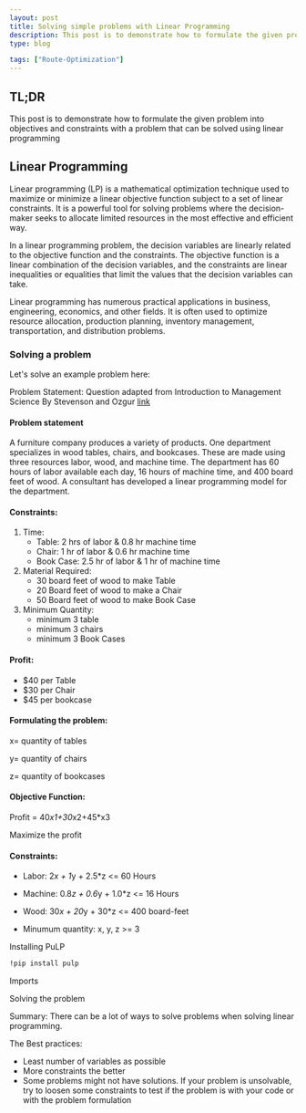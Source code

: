 ```yaml
---
layout: post
title: Solving simple problems with Linear Programming
description: This post is to demonstrate how to formulate the given problem into objectives and constraints with a problem that can be solved using linear programming
type: blog

tags: ["Route-Optimization"]
---
```



## TL;DR
This post is to demonstrate how to formulate the given problem into objectives and constraints with a problem that can be solved using linear programming

## Linear Programming
Linear programming (LP) is a mathematical optimization technique used to maximize or minimize a linear objective function subject to a set of linear constraints. It is a powerful tool for solving problems where the decision-maker seeks to allocate limited resources in the most effective and efficient way.

In a linear programming problem, the decision variables are linearly related to the objective function and the constraints. The objective function is a linear combination of the decision variables, and the constraints are linear inequalities or equalities that limit the values that the decision variables can take.

Linear programming has numerous practical applications in business, engineering, economics, and other fields. It is often used to optimize resource allocation, production planning, inventory management, transportation, and distribution problems.

### Solving a problem
Let's solve an example problem here:

Problem Statement: Question adapted from Introduction to Management Science By Stevenson and Ozgur <a href="https://www.amazon.com/Introduction-Management-Science-Spreadsheets-Student/dp/0073252905" target="_blank">link</a>

#### Problem statement
A furniture company produces a variety of products. One department specializes in wood tables, chairs, and bookcases. These are made using three resources labor, wood, and machine time. The department has 60 hours of labor available each day, 16 hours of machine time, and 400 board feet of wood. A consultant has developed a linear programming model for the department.

#### Constraints:

1. Time: 
    * Table: 2 hrs of labor & 0.8 hr machine time
    * Chair: 1 hr of labor & 0.6 hr machine time
    * Book Case: 2.5 hr of labor & 1 hr of machine time
2. Material Required:
    * 30 board feet of wood to make Table
    * 20 Board feet of wood to make a Chair
    * 50 Board feet of wood to make Book Case
3. Minimum Quantity:
    * minimum 3 table
    * minimum 3 chairs
    * minimum 3 Book Cases

#### Profit:
* \$40 per Table
* \$30 per Chair
* \$45 per bookcase


#### Formulating the problem:

x= quantity of tables

y= quantity of chairs

z= quantity of bookcases


#### Objective Function: 

Profit = 40*x1+30*x2+45*x3

Maximize the profit

#### Constraints:
* Labor: 2*x + 1*y + 2.5*z <= 60 Hours

* Machine: 0.8*z + 0.6*y + 1.0*z <= 16 Hours

* Wood: 30*x + 20*y + 30*z <= 400 board-feet

* Minumum quantity: x, y, z >= 3


Installing PuLP
```Bash 
!pip install pulp
```

Imports
<script src="https://gist.github.com/97harsh/8d7dcb416157007565db717c6f5cec10.js"></script>

Solving the problem
<script src="https://gist.github.com/97harsh/e49f3d3415644bd645d561aa845463a8.js"></script>


Summary:
There can be a lot of ways to solve problems when solving linear programming.

The Best practices:
* Least number of variables as possible
* More constraints the better
* Some problems might not have solutions. If your problem is unsolvable, try to loosen some constraints to test if the problem is with your code or with the problem formulation